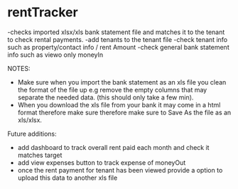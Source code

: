 # rentTracker
-checks imported xlsx/xls bank statement file and matches it to the tenant to check rental payments. 
-add tenants to the tenant file
-check tenant info such as property/contact info / rent Amount
-check general bank statement info such as viewo only moneyIn

NOTES:
- Make sure when you import the bank statement as an xls file you clean the format of the file up e.g remove the empty columns that may separate the needed data. (this should only take a few min).
- When you download the xls file from your bank it may come in a html format therefore make sure therefore make sure to Save As the file as an xls/xlsx.

Future additions:
- add dashboard to track overall rent paid each month and check it matches target
- add view expenses button to track expense of moneyOut
- once the rent payment for tenant has been viewed provide a option to upload this data to another xls file
